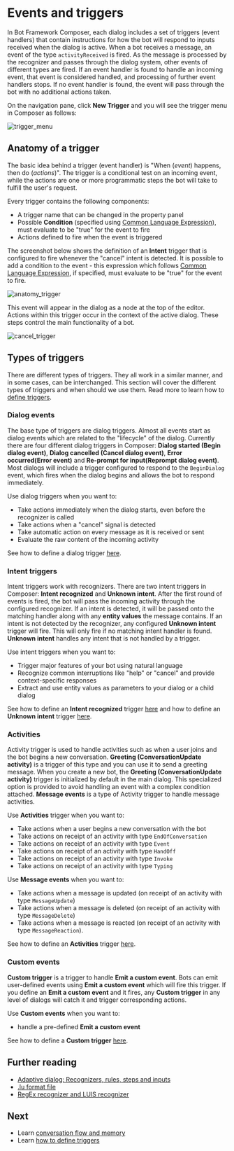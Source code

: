 # Events and triggers
In Bot Framework Composer, each dialog includes a set of triggers (event handlers) that contain instructions for how the bot will respond to inputs received when the dialog is active. When a bot receives a message, an event of the type `activityReceived` is fired. As the message is processed by the recognizer and passes through the dialog system, other events of different types are fired. If an event handler is found to handle an incoming event, that event is considered handled, and processing of further event handlers stops. If no event handler is found, the event will pass through the bot with no additional actions taken. 

On the navigation pane, click **New Trigger** and you will see the trigger menu in Composer as follows: 

![trigger_menu](./media/dialog/trigger_menu.gif)

## Anatomy of a trigger
The basic idea behind a trigger (event handler) is "When (_event_) happens, then do (_actions_)". The trigger is a conditional test on an incoming event, while the actions are one or more programmatic steps the bot will take to fulfill the user's request. 

Every trigger contains the following components:
- A trigger name that can be changed in the property panel 
- Possible **Condition** (specified using [Common Language Expression](https://github.com/microsoft/BotBuilder-Samples/tree/master/experimental/common-expression-language)), must evaluate to be "true" for the event to fire
- Actions defined to fire when the event is triggered

The screenshot below shows the definition of an **Intent** trigger that is configured to fire whenever the "cancel" intent is detected. It is possible to add a condition to the event - this expression which follows [Common Language Expression](https://github.com/microsoft/BotBuilder-Samples/tree/master/experimental/common-expression-language), if specified, must evaluate to be "true" for the event to fire. 

![anatomy_trigger](./media/events_triggers/anatomy_trigger.png)

This event will appear in the dialog as a node at the top of the editor. Actions within this trigger occur in the context of the active dialog. These steps control the main functionality of a bot.

![cancel_trigger](./media/events_triggers/cancel_trigger.png)

## Types of triggers 
There are different types of triggers. They all work in a similar manner, and in some cases, can be interchanged. This section will cover the different types of triggers and when should we use them. Read more to learn how to [define triggers](howto-defining-triggers.md). 

### Dialog events  
The base type of triggers are dialog triggers. Almost all events start as dialog events which are related to the "lifecycle" of the dialog. Currently there are four different dialog triggers in Composer: **Dialog started (Begin dialog event)**, **Dialog cancelled (Cancel dialog event)**, **Error occurred(Error event)** and **Re-prompt for input(Reprompt dialog event)**. Most dialogs will include a trigger configured to respond to the `BeginDialog` event, which fires when the dialog begins and allows the bot to respond immediately. 

Use dialog triggers when you want to:
- Take actions immediately when the dialog starts, even before the recognizer is called
- Take actions when a "cancel" signal is detected
- Take automatic action on every message as it is received or sent
- Evaluate the raw content of the incoming activity

See how to define a dialog trigger [here](howto-defining-triggers.md#dialog-trigger).

### Intent triggers  
Intent triggers work with recognizers. There are two intent triggers in Composer: **Intent recognized** and **Unknown intent**. After the first round of events is fired, the bot will pass the incoming activity through the configured recognizer. If an intent is detected, it will be passed onto the matching handler along with any **entity values** the message contains. If an intent is not detected by the recognizer, any configured **Unknown intent** trigger will fire. This will only fire if no matching intent handler is found. **Unknown intent** handles any intent that is not handled by a trigger. 

Use intent triggers when you want to:
- Trigger major features of your bot using natural language
- Recognize common interruptions like "help" or "cancel" and provide context-specific responses
- Extract and use entity values as parameters to your dialog or a child dialog

See how to define an **Intent recognized** trigger [here](how-to-define-triggers.md#intent-recognized) and how to define an **Unknown intent** trigger [here](how-to-define-triggers.md#unknown-intent). 

### Activities 
Activity trigger is used to handle activities such as when a user joins and the bot begins a new conversation. **Greeting (ConversationUpdate activity)** is a trigger of this type and you can use it to send a greeting message. When you create a new bot, the **Greeting (ConversationUpdate activity)** trigger is initialized by default in the main dialog. This specialized option is provided to avoid handling an event with a complex condition attached. **Message events** is a type of Activity trigger to handle message activities. 

Use **Activities** trigger when you want to: 
- Take actions when a user begins a new conversation with the bot
- Take actions on receipt of an activity with type `EndOfConversation`
- Take actions on receipt of an activity with type `Event`
- Take actions on receipt of an activity with type `HandOff`
- Take actions on receipt of an activity with type `Invoke`
- Take actions on receipt of an activity with type `Typing`

Use **Message events** when you want to:
- Take actions when a message is updated (on receipt of an activity with type `MessageUpdate`)
- Take actions when a message is deleted (on receipt of an activity with type `MessageDelete`)
- Take actions when a message is reacted (on receipt of an activity with type `MessageReaction`). 

See how to define an **Activities** trigger [here](howto-defining-triggers.md#activities). 

### Custom events
**Custom trigger** is a trigger to handle **Emit a custom event**. Bots can emit user-defined events using **Emit a custom event** which will fire this trigger. If you define an **Emit a custom event** and it fires, any **Custom trigger** in any level of dialogs will catch it and trigger corresponding actions. 

Use **Custom events** when you want to:
- handle a pre-defined **Emit a custom event**

See how to define a **Custom trigger** [here](how-to-define-triggers.md#custom-events).

## Further reading
- [Adaptive dialog: Recognizers, rules, steps and inputs](https://github.com/microsoft/BotBuilder-Samples/blob/master/experimental/adaptive-dialog/docs/recognizers-rules-steps-reference.md#Rules)
- [.lu format file](https://github.com/microsoft/botbuilder-tools/blob/master/packages/Ludown/docs/lu-file-format.md)
- [RegEx recognizer and LUIS recognizer](https://github.com/microsoft/BotBuilder-Samples/blob/master/experimental/adaptive-dialog/docs/recognizers-rules-steps-reference.md#regex-recognizer)

## Next 
- Learn [conversation flow and memory](./concept-memory.md)
- Learn [how to define triggers](how-to-define-triggers.md)
